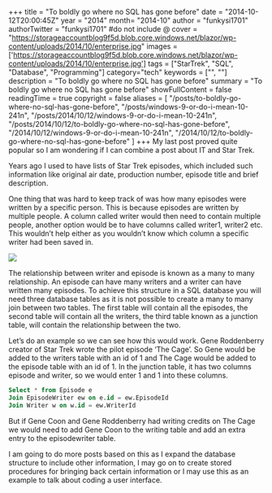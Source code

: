 +++
title = "To boldly go where no SQL has gone before"
date = "2014-10-12T20:00:45Z"
year = "2014"
month= "2014-10"
author = "funkysi1701"
authorTwitter = "funkysi1701" #do not include @
cover = "https://storageaccountblog9f5d.blob.core.windows.net/blazor/wp-content/uploads/2014/10/enterprise.jpg"
images = ['https://storageaccountblog9f5d.blob.core.windows.net/blazor/wp-content/uploads/2014/10/enterprise.jpg']
tags = ["StarTrek", "SQL", "Database", "Programming"]
category="tech"
keywords = ["", ""]
description = "To boldly go where no SQL has gone before"
summary = "To boldly go where no SQL has gone before"
showFullContent = false
readingTime = true
copyright = false
aliases = [
    "/posts/to-boldly-go-where-no-sql-has-gone-before",
    "/posts/windows-9-or-do-i-mean-10-241n",
    "/posts/2014/10/12/windows-9-or-do-i-mean-10-241n",
    "/posts/2014/10/12/to-boldly-go-where-no-sql-has-gone-before",
    "/2014/10/12/windows-9-or-do-i-mean-10-241n",
    "/2014/10/12/to-boldly-go-where-no-sql-has-gone-before"
]
+++
My last post proved quite popular so I am wondering if I can combine a post about IT and Star Trek.

Years ago I used to have lists of Star Trek episodes, which included such information like original air date, production number, episode title and brief description.

One thing that was hard to keep track of was how many episodes were written by a specific person. This is because episodes are written by multiple people. A column called writer would then need to contain multiple people, another option would be to have columns called writer1, writer2 etc. This wouldn’t help either as you wouldn’t know which column a specific writer had been saved in.

![](https://storageaccountblog9f5d.blob.core.windows.net/blazor/wp-content/uploads/2014/10/manytomany.jpg?w=559&ssl=1)

The relationship between writer and episode is known as a many to many relationship. An episode can have many writers and a writer can have written many episodes. To achieve this structure in a SQL database you will need three database tables as it is not possible to create a many to many join between two tables. The first table will contain all the episodes, the second table will contain all the writers, the third table known as a junction table, will contain the relationship between the two.

Let’s do an example so we can see how this would work. Gene Roddenberry creator of Star Trek wrote the pilot episode ‘The Cage’. So Gene would be added to the writers table with an id of 1 and The Cage would be added to the episode table with an id of 1. In the junction table, it has two columns episode and writer, so we would enter 1 and 1 into these columns.

```sql
Select * from Episode e
Join EpisodeWriter ew on e.id = ew.EpisodeId
Join Writer w on w.id = ew.WriterId
```

But if Gene Coon and Gene Roddenberry had writing credits on The Cage we would need to add Gene Coon to the writing table and add an extra entry to the episodewriter table.

I am going to do more posts based on this as I expand the database structure to include other information, I may go on to create stored procedures for bringing back certain information or I may use this as an example to talk about coding a user interface.